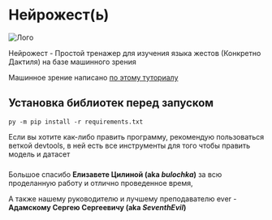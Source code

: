 # Нейрожест(ь)
![Лого](https://i.ibb.co/pP8g0pr/pixil-frame-0-5.png)
 
Нейрожест - Простой тренажер для изучения языка жестов (Конкретно Дактиля) на базе машинного зрения 

Машинное зрение написано [по этому туториалу](https://github.com/computervisioneng/sign-language-detector-python)

## Установка библиотек перед запуском
```
py -m pip install -r requirements.txt
```
Если вы хотите как-либо править программу, рекомендую пользоваться веткой devtools, в ней есть все инструменты для того чтобы править модель и датасет
###
Большое спасибо **Елизавете Цилиной (aka _bulochka_)** за всю проделанную работу и отлично проведенное время,

А также нашему руководителю и лучшему преподавателю ever - **Адамскому Сергею Сергеевичу (aka _SeventhEvil_)**
